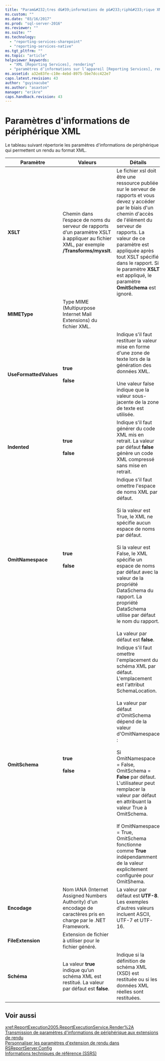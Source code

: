 ```yaml
---
title: "Param&#232;tres d&#39;informations de p&#233;riph&#233;rique XML | Microsoft Docs"
ms.custom: ""
ms.date: "03/16/2017"
ms.prod: "sql-server-2016"
ms.reviewer: ""
ms.suite: ""
ms.technology: 
  - "reporting-services-sharepoint"
  - "reporting-services-native"
ms.tgt_pltfrm: ""
ms.topic: "article"
helpviewer_keywords: 
  - "XML [Reporting Services], rendering"
  - "paramètres d’informations sur l’appareil [Reporting Services], rendu PDF"
ms.assetid: a32e83fe-c10e-4ebd-8975-5be7dcc422e7
caps.latest.revision: 43
author: "guyinacube"
ms.author: "asaxton"
manager: "erikre"
caps.handback.revision: 43
---
```

# Param&#232;tres d&#39;informations de p&#233;riph&#233;rique XML
  Le tableau suivant répertorie les paramètres d'informations de périphérique qui permettent un rendu au format XML.  
  
|Paramètre|Valeurs|Détails|  
|-------------|------------|-------------|  
|**XSLT**|Chemin dans l’espace de noms du serveur de rapports d’un paramètre XSLT à appliquer au fichier XML, par exemple **/Transforms/myxslt**.|Le fichier xsl doit être une ressource publiée sur le serveur de rapports et vous devez y accéder par le biais d'un chemin d'accès de l'élément du serveur de rapports. La valeur de ce paramètre est appliquée après tout XSLT spécifié dans le rapport. Si le paramètre **XSLT** est appliqué, le paramètre **OmitSchema** est ignoré.|  
|**MIMEType**|Type MIME (Multipurpose Internet Mail Extensions) du fichier XML.||  
|**UseFormattedValues**|**true**<br /><br /> **false**|Indique s'il faut restituer la valeur mise en forme d'une zone de texte lors de la génération des données XML.<br /><br /> Une valeur false indique que la valeur sous-jacente de la zone de texte est utilisée.|  
|**Indented**|**true**<br /><br /> **false**|Indique s'il faut générer du code XML mis en retrait. La valeur par défaut **false** génère un code XML compressé sans mise en retrait.|  
|**OmitNamespace**|**true**<br /><br /> **false**|Indique s'il faut omettre l'espace de noms XML par défaut.<br /><br /> Si la valeur est True, le XML ne spécifie aucun espace de noms par défaut.<br /><br /> Si la valeur est False, le XML spécifie un espace de noms par défaut avec la valeur de la propriété DataSchema du rapport. La propriété DataSchema utilise par défaut le nom du rapport.<br /><br /> La valeur par défaut est **false**.|  
|**OmitSchema**|**true**<br /><br /> **false**|Indique s'il faut omettre l'emplacement du schéma XML par défaut. L'emplacement est l'attribut SchemaLocation.<br /><br /> La valeur par défaut d'OmitSchema dépend de la valeur d'OmitNamespace :<br /><br /> Si OmitNamespace = False, OmitSchema = **False** par défaut. L'utilisateur peut remplacer la valeur par défaut en attribuant la valeur True à OmitSchema.<br /><br /> If OmitNamespace = True, OmitSchema fonctionne comme **True** indépendamment de la valeur explicitement configurée pour OmitShema.|  
|**Encodage**|Nom IANA (Internet Assigned Numbers Authority) d'un encodage de caractères pris en charge par le .NET Framework.|La valeur par défaut est **UTF-8**. Les exemples d'autres valeurs incluent ASCII, UTF-7 et UTF-16.|  
|**FileExtension**|Extension de fichier à utiliser pour le fichier généré.||  
|**Schéma**|La valeur **true** indique qu’un schéma XML est restitué. La valeur par défaut est **false**.|Indique si la définition de schéma XML (XSD) est restituée ou si les données XML réelles sont restituées.|  
  
## Voir aussi  
 <xref:ReportExecution2005.ReportExecutionService.Render%2A>   
 [Transmission de paramètres d'informations de périphérique aux extensions de rendu](../reporting-services/report-server-web-service/net-framework/passing-device-information-settings-to-rendering-extensions.md)   
 [Personnaliser les paramètres d'extension de rendu dans RSReportServer.Config](../reporting-services/customize-rendering-extension-parameters-in-rsreportserver-config.md)   
 [Informations techniques de référence &#40;SSRS&#41;](../reporting-services/technical-reference-ssrs.md)  
  
  